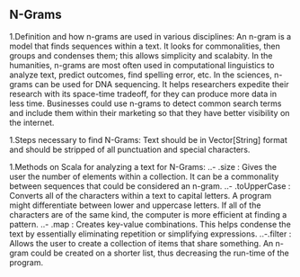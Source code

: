 ## N-Grams
1.Definition and how n-grams are used in various disciplines:
An n-gram is a model that finds sequences within a text. It looks for commonalities, then groups and condenses them; this allows simplicity and scalabity. 
In the humanities, n-grams are most often used in computational linguistics to analyze text, predict outcomes, find spelling error, etc.
In the sciences, n-grams can be used for DNA sequencing. It helps researchers expedite their research with its space-time tradeoff, for they can produce more data in less time.
 Businesses could use n-grams to detect common search terms and include them within their marketing so that they have better visibility on the internet. 


1.Steps necessary to find N-Grams: 
Text should be in Vector[String] format and should be stripped of all punctuation and special characters.


1.Methods on Scala for analyzing a text for N-Grams:
..- .size : Gives the user the number of elements within a collection. It can be a commonality between sequences that could be considered an n-gram.
..- .toUpperCase : Converts all of the characters within a text to capital letters. A program might differentiate between lower and uppercase letters. If all of the characters are of the same kind, the computer is more efficient at finding a pattern.
..- .map : Creates key-value combinations. This helps condense the text by essentially eliminating repetition or simplifying expressions.
..-.filter : Allows the user to create a collection of items that share something. An n-gram could be created on a shorter list, thus decreasing the run-time of the program.
